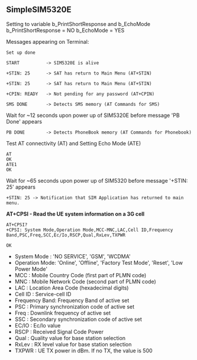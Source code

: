 ## SimpleSIM5320E

Setting to variable b_PrintShortResponse and b_EchoMode
b_PrintShortResponse  = NO
b_EchoMode            = YES

Messages appearing on Terminal:
```
Set up done

START          -> SIM5320E is alive

+STIN: 25      -> SAT has return to Main Menu (AT+STIN)

+STIN: 25      -> SAT has return to Main Menu (AT+STIN)

+CPIN: READY   -> Not pending for any password (AT+CPIN)

SMS DONE       -> Detects SMS memory (AT Commands for SMS)
```
Wait for ~12 seconds upon power up of SIM5320E before message 'PB Done' appears
```
PB DONE        -> Detects PhoneBook memory (AT Commands for Phonebook)
```
Test AT connectivity (AT) and Setting Echo Mode (ATE)
```
AT
OK
ATE1
OK
```
Wait for ~65 seconds upon power up of SIM5320 before message '+STIN: 25' appears
```
+STIN: 25 -> Notification that SIM Application has returned to main menu.
```
**AT+CPSI - Read the UE system information on a 3G cell**
```
AT+CPSI?
+CPSI: System Mode,Operation Mode,MCC-MNC,LAC,Cell ID,Frequency Band,PSC,Freq,SCC,Ec/Io,RSCP,Qual,RxLev,TXPWR

OK
```
+ System Mode   : 'NO SERVICE', 'GSM', 'WCDMA'
+ Operation Mode: 'Online', 'Offline', 'Factory Test Mode', 'Reset', 'Low Power Mode'
+ MCC           : Mobile Country Code (first part of PLMN code)
+ MNC           : Mobile Network Code (second part of PLMN code)
+ LAC           : Location Area Code (hexadecimal digits)
+ Cell ID       : Service-cell ID
+ Frequency Band: Frequency Band of active set
+ PSC           : Primary synchronization code of active set
+ Freq          : Downlink frequency of active set
+ SSC           : Secondary synchronization code of active set
+ EC/IO         : Ec/Io value
+ RSCP          : Received Signal Code Power
+ Qual          : Quality value for base station selection
+ RxLev         : RX level value for base station selection
+ TXPWR         : UE TX power in dBm. If no TX, the value is 500
